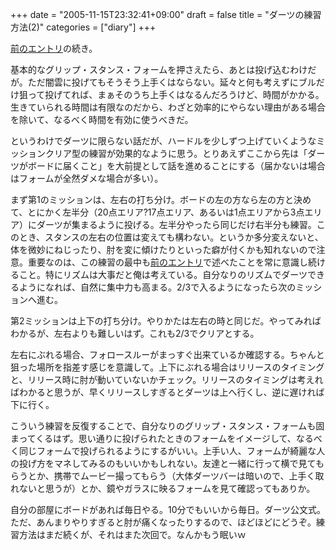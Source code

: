 +++
date = "2005-11-15T23:32:41+09:00"
draft = false
title = "ダーツの練習方法(2)"
categories = ["diary"]
+++

<a href="http://nobu666.com/2005/11/14/000240" title="ダーツの練習方法(1): Real Beat">前のエントリ</a>の続き。

基本的なグリップ・スタンス・フォームを押さえたら、あとは投げ込むわけだが。ただ闇雲に投げてもそうそう上手くはならない。延々と何も考えずにブルだけ狙って投げてれば、まぁそのうち上手くはなるんだろうけど、時間がかかる。生きていられる時間は有限なのだから、わざと効率的にやらない理由がある場合を除いて、なるべく時間を有効に使うべきだ。

というわけでダーツに限らない話だが、ハードルを少しずつ上げていくようなミッションクリア型の練習が効果的なように思う。とりあえずここから先は「ダーツがボードに届くこと」を大前提として話を進めることにする（届かないは場合はフォームが全然ダメな場合が多い）。

まず第1のミッションは、左右の打ち分け。ボードの左の方なら左の方と決めて、とにかく左半分（20点エリア?17点エリア、あるいは1点エリアから3点エリア）にダーツが集まるように投げる。左半分やったら同じだけ右半分も練習。このとき、スタンスの左右の位置は変えても構わない。というか多分変えないと、体を微妙にねじったり、肘を変に傾けたりといった癖が付くかも知れないので注意。重要なのは、この練習の最中も<a href="http://nobu666.com/2005/11/14/000240" title="ダーツの練習方法(1): Real Beat">前のエントリ</a>で述べたことを常に意識し続けること。特にリズムは大事だと俺は考えている。自分なりのリズムでダーツできるようになれば、自然に集中力も高まる。2/3で入るようになったら次のミッションへ進む。

第2ミッションは上下の打ち分け。やりかたは左右の時と同じだ。やってみればわかるが、左右よりも難しいはず。これも2/3でクリアとする。

左右にぶれる場合、フォロースルーがまっすぐ出来ているか確認する。ちゃんと狙った場所を指差す感じを意識して。上下にぶれる場合はリリースのタイミングと、リリース時に肘が動いていないかチェック。リリースのタイミングは考えればわかると思うが、早くリリースしすぎるとダーツは上へ行くし、逆に遅ければ下に行く。

こういう練習を反復することで、自分なりのグリップ・スタンス・フォームも固まってくるはず。思い通りに投げられたときのフォームをイメージして、なるべく同じフォームで投げられるようにするがいい。上手い人、フォームが綺麗な人の投げ方をマネしてみるのもいいかもしれない。友達と一緒に行って横で見てもらうとか、携帯でムービー撮ってもらう（大体ダーツバーは暗いので、上手く取れないと思うが）とか、鏡やガラスに映るフォームを見て確認ってもありか。

自分の部屋にボードがあれば毎日やる。10分でもいいから毎日。ダーツ公文式。ただ、あんまりやりすぎると肘が痛くなったりするので、ほどほどにどうぞ。練習方法はまだ続くが、それはまた次回で。なんかもう眠いｗ
